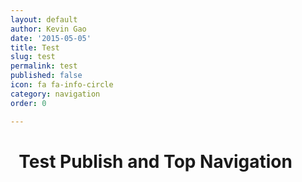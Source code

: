 ```yaml
---
layout: default
author: Kevin Gao
date: '2015-05-05'
title: Test
slug: test
permalink: test
published: false
icon: fa fa-info-circle
category: navigation
order: 0

---
```

# <i class="fa fa-info-circle" aria-hidden="true"></i>&nbsp; Test Publish and Top Navigation
